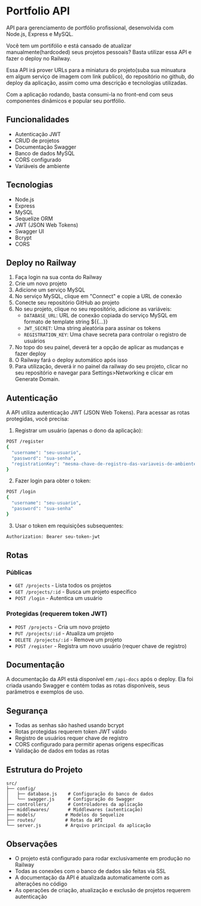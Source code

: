 # Portfolio API

API para gerenciamento de portfólio profissional, desenvolvida com Node.js, Express e MySQL.

Você tem um portifólio e está cansado de atualizar manualmente(hardcoded) seus projetos pessoais? Basta utilizar essa API e fazer o deploy no Railway.

Essa API irá prover URLs para a miniatura do projeto(suba sua minuatura em algum serviço de imagem com link publico), do repositório no github, do deploy da aplicação, assim como uma descrição e tecnologias utilizadas.

Com a aplicação rodando, basta consumi-la no front-end com seus componentes dinâmicos e popular seu portfólio.

## Funcionalidades

- Autenticação JWT
- CRUD de projetos
- Documentação Swagger
- Banco de dados MySQL
- CORS configurado
- Variáveis de ambiente

## Tecnologias

- Node.js
- Express
- MySQL
- Sequelize ORM
- JWT (JSON Web Tokens)
- Swagger UI
- Bcrypt
- CORS

## Deploy no Railway

1. Faça login na sua conta do Railway
2. Crie um novo projeto
3. Adicione um serviço MySQL
4. No serviço MySQL, clique em "Connect" e copie a URL de conexão
5. Conecte seu repositório GitHub ao projeto
6. No seu projeto, clique no seu repositório, adicione as variáveis:
   - `DATABASE_URL`: URL de conexão copiada do serviço MySQL em formato de template string ${{...}}
   - `JWT_SECRET`: Uma string aleatória para assinar os tokens
   - `REGISTRATION_KEY`: Uma chave secreta para controlar o registro de usuários
7. No topo do seu painel, deverá ter a opção de aplicar as mudanças e fazer deploy
8. O Railway fará o deploy automático após isso
9. Para utilização, deverá ir no painel da railway do seu projeto, clicar no seu repositório e navegar para Settings>Networking e clicar em Generate Domain.

## Autenticação

A API utiliza autenticação JWT (JSON Web Tokens). Para acessar as rotas protegidas, você precisa:

1. Registrar um usuário (apenas o dono da aplicação):

```bash
POST /register
{
  "username": "seu-usuario",
  "password": "sua-senha",
  "registrationKey": "mesma-chave-de-registro-das-variaveis-de-ambiente"
}
```

2. Fazer login para obter o token:

```bash
POST /login
{
  "username": "seu-usuario",
  "password": "sua-senha"
}
```

3. Usar o token em requisições subsequentes:

```bash
Authorization: Bearer seu-token-jwt
```

## Rotas

### Públicas

- `GET /projects` - Lista todos os projetos
- `GET /projects/:id` - Busca um projeto específico
- `POST /login` - Autentica um usuário

### Protegidas (requerem token JWT)

- `POST /projects` - Cria um novo projeto
- `PUT /projects/:id` - Atualiza um projeto
- `DELETE /projects/:id` - Remove um projeto
- `POST /register` - Registra um novo usuário (requer chave de registro)

## Documentação

A documentação da API está disponível em `/api-docs` após o deploy. Ela foi criada usando Swagger e contém todas as rotas disponíveis, seus parâmetros e exemplos de uso.

## Segurança

- Todas as senhas são hashed usando bcrypt
- Rotas protegidas requerem token JWT válido
- Registro de usuários requer chave de registro
- CORS configurado para permitir apenas origens específicas
- Validação de dados em todas as rotas

## Estrutura do Projeto

```
src/
├── config/
│   ├── database.js    # Configuração do banco de dados
│   └── swagger.js     # Configuração do Swagger
├── controllers/       # Controladores da aplicação
├── middlewares/       # Middlewares (autenticação)
├── models/           # Modelos do Sequelize
├── routes/           # Rotas da API
└── server.js         # Arquivo principal da aplicação
```

## Observações

- O projeto está configurado para rodar exclusivamente em produção no Railway
- Todas as conexões com o banco de dados são feitas via SSL
- A documentação da API é atualizada automaticamente com as alterações no código
- As operações de criação, atualização e exclusão de projetos requerem autenticação
